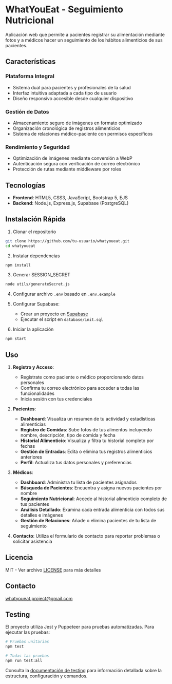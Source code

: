 # WhatYouEat - Seguimiento Nutricional

Aplicación web que permite a pacientes registrar su alimentación mediante fotos y a médicos hacer un seguimiento de los hábitos alimenticios de sus pacientes.

## Características

### Plataforma Integral
- Sistema dual para pacientes y profesionales de la salud
- Interfaz intuitiva adaptada a cada tipo de usuario
- Diseño responsivo accesible desde cualquier dispositivo

### Gestión de Datos
- Almacenamiento seguro de imágenes en formato optimizado
- Organización cronológica de registros alimenticios
- Sistema de relaciones médico-paciente con permisos específicos

### Rendimiento y Seguridad
- Optimización de imágenes mediante conversión a WebP
- Autenticación segura con verificación de correo electrónico
- Protección de rutas mediante middleware por roles

## Tecnologías

- **Frontend**: HTML5, CSS3, JavaScript, Bootstrap 5, EJS
- **Backend**: Node.js, Express.js, Supabase (PostgreSQL)

## Instalación Rápida

1. Clonar el repositorio
```bash
git clone https://github.com/tu-usuario/whatyoueat.git
cd whatyoueat
```

2. Instalar dependencias
```bash
npm install
```

3. Generar SESSION_SECRET
```bash
node utils/generateSecret.js
```

4. Configurar archivo `.env` basado en `.env.example`

5. Configurar Supabase:
   - Crear un proyecto en [Supabase](https://supabase.com/)
   - Ejecutar el script en `database/init.sql`

6. Iniciar la aplicación
```bash
npm start
```

## Uso

1. **Registro y Acceso**:
   - Regístrate como paciente o médico proporcionando datos personales
   - Confirma tu correo electrónico para acceder a todas las funcionalidades
   - Inicia sesión con tus credenciales

2. **Pacientes**:
   - **Dashboard**: Visualiza un resumen de tu actividad y estadísticas alimenticias
   - **Registro de Comidas**: Sube fotos de tus alimentos incluyendo nombre, descripción, tipo de comida y fecha
   - **Historial Alimenticio**: Visualiza y filtra tu historial completo por fechas
   - **Gestión de Entradas**: Edita o elimina tus registros alimenticios anteriores
   - **Perfil**: Actualiza tus datos personales y preferencias

3. **Médicos**:
   - **Dashboard**: Administra tu lista de pacientes asignados
   - **Búsqueda de Pacientes**: Encuentra y asigna nuevos pacientes por nombre
   - **Seguimiento Nutricional**: Accede al historial alimenticio completo de tus pacientes
   - **Análisis Detallado**: Examina cada entrada alimenticia con todos sus detalles e imágenes
   - **Gestión de Relaciones**: Añade o elimina pacientes de tu lista de seguimiento

4. **Contacto**: Utiliza el formulario de contacto para reportar problemas o solicitar asistencia

## Licencia

MIT - Ver archivo [LICENSE](LICENSE) para más detalles

## Contacto

whatyoueat.project@gmail.com

## Testing

El proyecto utiliza Jest y Puppeteer para pruebas automatizadas. Para ejecutar las pruebas:

```bash
# Pruebas unitarias
npm test

# Todas las pruebas
npm run test:all
```

Consulta la [documentación de testing](docs/testing.md) para información detallada sobre la estructura, configuración y comandos.
